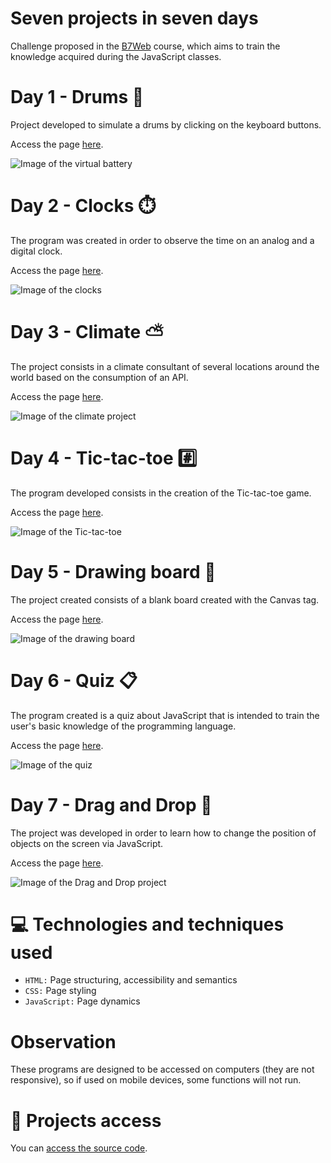 # Seven projects in seven days

Challenge proposed in the [B7Web](https://b7web.com.br/) course, which aims to train the knowledge acquired during the JavaScript classes.

# Day 1 - Drums 🥁
Project developed to simulate a drums by clicking on the keyboard buttons. 

Access the page [here](https://drums-js.surge.sh/).

![Image of the virtual battery](https://user-images.githubusercontent.com/96635074/209264214-71ec5706-30fb-4395-af3d-7a14a41a6bd7.png)

# Day 2 - Clocks ⏱️
The program was created in order to observe the time on an analog and a digital clock.

Access the page [here](https://clocks-js.surge.sh/).

![Image of the clocks](https://user-images.githubusercontent.com/96635074/209582639-89f3cdc1-aaeb-49d0-96a3-670df6ed754a.png)

# Day 3 - Climate ⛅
The project consists in a climate consultant of several locations around the world based on the consumption of an API.

Access the page [here](https://climate-js.surge.sh/).

![Image of the climate project](https://user-images.githubusercontent.com/96635074/210024156-c2f79f87-f6cf-44dc-98d0-efd069e86153.png)

# Day 4 - Tic-tac-toe #️⃣
The program developed consists in the creation of the Tic-tac-toe game.

Access the page [here](https://tictactoe-js.surge.sh/).

![Image of the Tic-tac-toe](https://user-images.githubusercontent.com/96635074/210157467-86a8ca61-d90d-477c-ae84-dc9e37e25050.png)

# Day 5 - Drawing board 🎨
The project created consists of a blank board created with the Canvas tag.

Access the page [here](https://drawingboard-js.surge.sh/).

![Image of the drawing board](https://user-images.githubusercontent.com/96635074/210192500-382baa81-4de5-49cd-809c-de4f65bfb9b1.png)

# Day 6 - Quiz 📋
The program created is a quiz about JavaScript that is intended to train the user's basic knowledge of the programming language.

Access the page [here](https://quizz-js.surge.sh/).

![Image of the quiz](https://user-images.githubusercontent.com/96635074/210301785-6cef7348-c9f4-4e9d-8013-3f485b6580d9.png)

# Day 7 - Drag and Drop 🧩
The project was developed in order to learn how to change the position of objects on the screen via JavaScript.

Access the page [here](https://draganddrop-js.surge.sh/).

![Image of the Drag and Drop project](https://user-images.githubusercontent.com/96635074/210469006-9d96606c-601e-4fe9-925b-624465f8d575.png)

# 💻 Technologies and techniques used 
* `HTML:` Page structuring, accessibility and semantics
* `CSS:` Page styling
* `JavaScript:` Page dynamics

# Observation
These programs are designed to be accessed on computers (they are not responsive), so if used on mobile devices, some functions will not run.

# 📁 Projects access
You can [access the source code](https://github.com/ArturColen/JS-Challenge).
